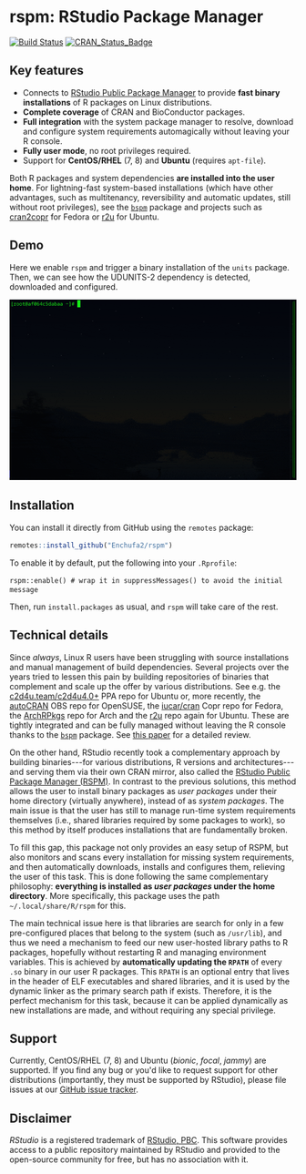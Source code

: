 # rspm: RStudio Package Manager

<!-- badges: start -->
[![Build Status](https://github.com/Enchufa2/rspm/workflows/build/badge.svg)](https://github.com/Enchufa2/rspm/actions)
[![CRAN\_Status\_Badge](https://www.r-pkg.org/badges/version/rspm)](https://cran.r-project.org/package=rspm)
<!-- badges: end -->

## Key features

- Connects to [RStudio Public Package Manager](https://packagemanager.rstudio.com/)
  to provide **fast binary installations** of R packages on Linux distributions.
- **Complete coverage** of CRAN and BioConductor packages. 
- **Full integration** with the system package manager to resolve, download and
  configure system requirements automagically without leaving your R console.
- **Fully user mode**, no root privileges required.
- Support for **CentOS/RHEL** (7, 8) and **Ubuntu** (requires `apt-file`).

Both R packages and system dependencies **are installed into the user home**.
For lightning-fast system-based installations (which have other advantages,
such as multitenancy, reversibility and automatic updates, still without root
privileges), see the [`bspm`](https://github.com/Enchufa2/bspm) package and
projects such as [cran2copr](https://github.com/Enchufa2/cran2copr) for Fedora
or [r2u](https://github.com/eddelbuettel/r2u) for Ubuntu.

## Demo

Here we enable `rspm` and trigger a binary installation of the `units` package.
Then, we can see how the UDUNITS-2 dependency is detected, downloaded and
configured.

![](https://github.com/Enchufa2/rspm/blob/main/docs/assets/rspm_units.gif?raw=true)

## Installation

You can install it directly from GitHub using the `remotes` package:

```r
remotes::install_github("Enchufa2/rspm")
```

To enable it by default, put the following into your `.Rprofile`:

```
rspm::enable() # wrap it in suppressMessages() to avoid the initial message
```

Then, run `install.packages` as usual, and `rspm` will take care of the rest.

## Technical details

Since _always_, Linux R users have been struggling with source installations and
manual management of build dependencies. Several projects over the years tried
to lessen this pain by building repositories of binaries that complement and
scale up the offer by various distributions. See e.g. the
[c2d4u.team/c2d4u4.0+](https://launchpad.net/~c2d4u.team/+archive/ubuntu/c2d4u4.0+)
PPA repo for Ubuntu or, more recently, the
[autoCRAN](https://build.opensuse.org/project/show/devel:languages:R:autoCRAN)
OBS repo for OpenSUSE, the 
[iucar/cran](https://copr.fedorainfracloud.org/coprs/iucar/cran/) Copr repo for
Fedora, the [ArchRPkgs](https://github.com/dvdesolve/ArchRPkgs) repo for Arch
and the [r2u](https://github.com/eddelbuettel/r2u) repo again for Ubuntu.
These are tightly integrated and can be fully managed without leaving the R
console thanks to the [`bspm`](https://github.com/Enchufa2/bspm) package.
See [this paper](https://arxiv.org/abs/2103.08069) for a detailed review.

On the other hand, RStudio recently took a complementary approach by building
binaries---for various distributions, R versions and architectures---and serving
them via their own CRAN mirror, also called the
[RStudio Public Package Manager (RSPM)](https://packagemanager.rstudio.com/).
In contrast to the previous solutions, this method allows the user to install
binary packages as _user packages_ under their home directory (virtually
anywhere), instead of as _system packages_. The main issue is that the user has
still to manage run-time system requirements themselves (i.e., shared libraries
required by some packages to work), so this method by itself produces
installations that are fundamentally broken.

To fill this gap, this package not only provides an easy setup of RSPM, but also
monitors and scans every installation for missing system requirements, and then
automatically downloads, installs and configures them, relieving the user of
this task. This is done following the same complementary philosophy:
**everything is installed as _user packages_ under the home directory**. More
specifically, this package uses the path `~/.local/share/R/rspm` for this.

The main technical issue here is that libraries are search for only in a few
pre-configured places that belong to the system (such as `/usr/lib`), and thus
we need a mechanism to feed our new user-hosted library paths to R packages,
hopefully without restarting R and managing environment variables. This is
achieved by **automatically updating the `RPATH`** of every `.so` binary in our
user R packages. This `RPATH` is an optional entry that lives in the header
of ELF executables and shared libraries, and it is used by the dynamic linker
as the primary search path if exists. Therefore, it is the perfect mechanism
for this task, because it can be applied dynamically as new installations are
made, and without requiring any special privilege.

## Support

Currently, CentOS/RHEL (7, 8) and Ubuntu (_bionic_, _focal_, _jammy_) are
supported. If you find any bug or you'd like to request support for other
distributions (importantly, they must be supported by RStudio), please file
issues at our [GitHub issue tracker](https://github.com/Enchufa2/rspm/issues).

## Disclaimer

_RStudio_ is a registered trademark of [RStudio, PBC](https://www.rstudio.com/).
This software provides access to a public repository maintained by RStudio and
provided to the open-source community for free, but has no association with it.
